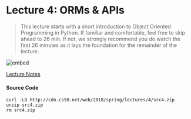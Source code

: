 # Lecture 4: ORMs & APIs

> This lecture starts with a short introduction to Object Oriented Programming in Python. If familiar and comfortable, feel free to skip ahead to 26 min. If not, we strongly recommend you do watch the first 26 minutes as it lays the foundation for the remainder of the lecture.

![embed](https://youtube.com/embed/24Kf3v7kZyE)

[Lecture Notes](https://cs50.harvard.edu/web/2018/notes/4/)

#### Source Code 

    curl -LO http://cdn.cs50.net/web/2018/spring/lectures/4/src4.zip
    unzip src4.zip
    rm src4.zip
